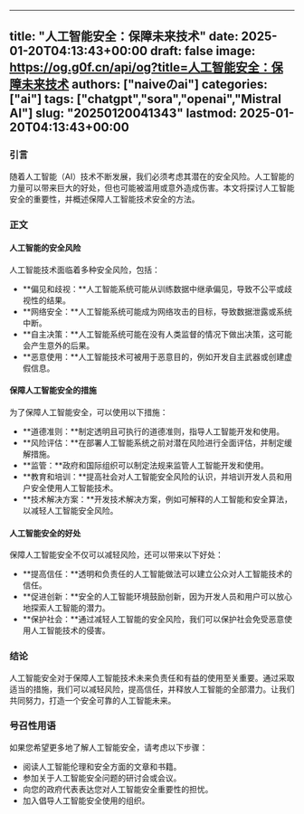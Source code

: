 
---
title: "人工智能安全：保障未来技术"
date: 2025-01-20T04:13:43+00:00
draft: false
image: https://og.g0f.cn/api/og?title=人工智能安全：保障未来技术
authors: ["naiveのai"]
categories: ["ai"]
tags: ["chatgpt","sora","openai","Mistral AI"]
slug: "20250120041343"
lastmod: 2025-01-20T04:13:43+00:00
---
### 引言

随着人工智能（AI）技术不断发展，我们必须考虑其潜在的安全风险。人工智能的力量可以带来巨大的好处，但也可能被滥用或意外造成伤害。本文将探讨人工智能安全的重要性，并概述保障人工智能技术安全的方法。

### 正文

#### 人工智能的安全风险

人工智能技术面临着多种安全风险，包括：

- **偏见和歧视：**人工智能系统可能从训练数据中继承偏见，导致不公平或歧视性的结果。
- **网络安全：**人工智能系统可能成为网络攻击的目标，导致数据泄露或系统中断。
- **自主决策：**人工智能系统可能在没有人类监督的情况下做出决策，这可能会产生意外的后果。
- **恶意使用：**人工智能技术可被用于恶意目的，例如开发自主武器或创建虚假信息。

#### 保障人工智能安全的措施

为了保障人工智能安全，可以使用以下措施：

- **道德准则：**制定透明且可执行的道德准则，指导人工智能开发和使用。
- **风险评估：**在部署人工智能系统之前对潜在风险进行全面评估，并制定缓解措施。
- **监管：**政府和国际组织可以制定法规来监管人工智能开发和使用。
- **教育和培训：**提高社会对人工智能安全风险的认识，并培训开发人员和用户安全使用人工智能技术。
- **技术解决方案：**开发技术解决方案，例如可解释的人工智能和安全算法，以减轻人工智能安全风险。

#### 人工智能安全的好处

保障人工智能安全不仅可以减轻风险，还可以带来以下好处：

- **提高信任：**透明和负责任的人工智能做法可以建立公众对人工智能技术的信任。
- **促进创新：**安全的人工智能环境鼓励创新，因为开发人员和用户可以放心地探索人工智能的潜力。
- **保护社会：**通过减轻人工智能的安全风险，我们可以保护社会免受恶意使用人工智能技术的侵害。

### 结论

人工智能安全对于保障人工智能技术未来负责任和有益的使用至关重要。通过采取适当的措施，我们可以减轻风险，提高信任，并释放人工智能的全部潜力。让我们共同努力，打造一个安全可靠的人工智能未来。

### 号召性用语

如果您希望更多地了解人工智能安全，请考虑以下步骤：

- 阅读人工智能伦理和安全方面的文章和书籍。
- 参加关于人工智能安全问题的研讨会或会议。
- 向您的政府代表表达您对人工智能安全重要性的担忧。
- 加入倡导人工智能安全使用的组织。